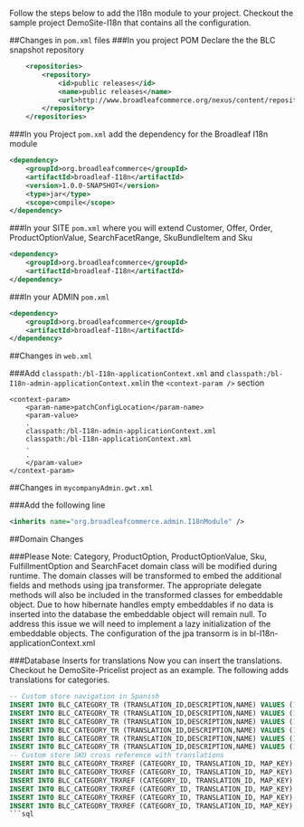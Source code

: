 Follow the steps below to add the I18n module to your project. Checkout the sample project DemoSite-I18n that contains all the configuration.

##Changes in `pom.xml` files 
###In you project POM Declare the the BLC snapshot repository

```xml
    <repositories>
        <repository>
            <id>public releases</id>
            <name>public releases</name>
            <url>http://www.broadleafcommerce.org/nexus/content/repositories/snapshots/</url>
        </repository>
    </repositories>
```
    
###In you Project `pom.xml` add the dependency for the Broadleaf I18n module

```xml
<dependency>
    <groupId>org.broadleafcommerce</groupId>
    <artifactId>broadleaf-I18n</artifactId>
    <version>1.0.0-SNAPSHOT</version>
    <type>jar</type>
    <scope>compile</scope>
</dependency>
```

###In your SITE `pom.xml` where you will extend  Customer, Offer, Order, ProductOptionValue, SearchFacetRange, SkuBundleItem and Sku

```xml
<dependency>
    <groupId>org.broadleafcommerce</groupId>
    <artifactId>broadleaf-I18n</artifactId>
</dependency>
```

###In your ADMIN `pom.xml`

```xml
<dependency>
    <groupId>org.broadleafcommerce</groupId>
    <artifactId>broadleaf-I18n</artifactId>
</dependency>
```

##Changes in `web.xml`

###Add `classpath:/bl-I18n-applicationContext.xml` and  `classpath:/bl-I18n-admin-applicationContext.xml`in the `<context-param />` section

```
<context-param>
    <param-name>patchConfigLocation</param-name>
    <param-value>
    .
    classpath:/bl-I18n-admin-applicationContext.xml
    classpath:/bl-I18n-applicationContext.xml
    .
    .
    </param-value>
</context-param>
```


##Changes in `mycompanyAdmin.gwt.xml`

###Add the following line

```xml
<inherits name="org.broadleafcommerce.admin.I18nModule" />
```

##Domain Changes

###Please Note:  Category, ProductOption, ProductOptionValue, Sku, FulfillmentOption and SearchFacet domain class will be modified during runtime.
The domain classes will be transformed to embed the additional fields and methods 
using jpa transformer.  The appropriate delegate methods will also be included 
in the transformed classes for embeddable object. Due to how hibernate handles 
empty embeddables if no data is inserted into the database the embeddable object 
will remain null. To address this issue we will need to implement a lazy 
initialization of the embeddable objects. The configuration of the jpa transorm 
is in bl-I18n-applicationContext.xml

###Database Inserts for translations
Now you can insert the translations. Checkout he DemoSite-Pricelist project as an example.  The following adds translations for categories.

```sql
-- Custom store navigation in Spanish
INSERT INTO BLC_CATEGORY_TR (TRANSLATION_ID,DESCRIPTION,NAME) VALUES (1001,'Inicio','Inicio');
INSERT INTO BLC_CATEGORY_TR (TRANSLATION_ID,DESCRIPTION,NAME) VALUES (1002,'Salsas Picantes','Salsas');
INSERT INTO BLC_CATEGORY_TR (TRANSLATION_ID,DESCRIPTION,NAME) VALUES (1003,'Mercanc&iacute;a','Mercanc&iacute;a');
INSERT INTO BLC_CATEGORY_TR (TRANSLATION_ID,DESCRIPTION,NAME) VALUES (1004,'Descuento','Descuento');
INSERT INTO BLC_CATEGORY_TR (TRANSLATION_ID,DESCRIPTION,NAME) VALUES (1005,'Iniciando con Salsas?','Nuevo a la Salsa?');
INSERT INTO BLC_CATEGORY_TR (TRANSLATION_ID,DESCRIPTION,NAME) VALUES (1006,'FAQ','FAQ');
-- Custom store SKU cross reference with translations
INSERT INTO BLC_CATEGORY_TRXREF (CATEGORY_ID, TRANSLATION_ID, MAP_KEY) VALUES (2001, 1001, 'es');
INSERT INTO BLC_CATEGORY_TRXREF (CATEGORY_ID, TRANSLATION_ID, MAP_KEY) VALUES (2002, 1002, 'es');
INSERT INTO BLC_CATEGORY_TRXREF (CATEGORY_ID, TRANSLATION_ID, MAP_KEY) VALUES (2003, 1003, 'es');
INSERT INTO BLC_CATEGORY_TRXREF (CATEGORY_ID, TRANSLATION_ID, MAP_KEY) VALUES (2004, 1004, 'es');
INSERT INTO BLC_CATEGORY_TRXREF (CATEGORY_ID, TRANSLATION_ID, MAP_KEY) VALUES (2005, 1005, 'es');
INSERT INTO BLC_CATEGORY_TRXREF (CATEGORY_ID, TRANSLATION_ID, MAP_KEY) VALUES (2006, 1006, 'es');
```sql
 




